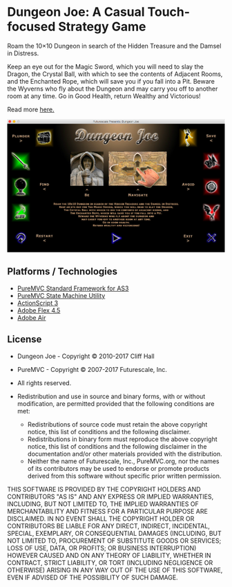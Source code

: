 # Dungeon Joe: A Casual Touch-focused Strategy Game

Roam the 10×10 Dungeon in search of the Hidden Treasure and the Damsel in Distress.

Keep an eye out for the Magic Sword, which you will need to slay the Dragon, the Crystal Ball, with which to see the contents of Adjacent Rooms, and the Enchanted Rope, which will save you if you fall into a Pit. Beware the Wyverns who fly about the Dungeon and may carry you off to another room at any time. Go in Good Health, return Wealthy and Victorious!

Read more [here.](http://bit.ly/dungeon-joe)

![Dungeon Joe](screenshot.png "Dungeon Joe")

## Platforms / Technologies
* [PureMVC Standard Framework for AS3](https://github.com/PureMVC/puremvc-as3-standard-framework/wiki)
* [PureMVC State Machine Utility](https://github.com/PureMVC/puremvc-as3-util-statemachine/wiki)
* [ActionScript 3](https://en.wikipedia.org/wiki/ActionScript) 
* [Adobe Flex 4.5](http://www.adobe.com/devnet/flex/articles/introducing-flex45sdk.html)
* [Adobe Air](http://www.adobe.com/products/air/faq.html)

## License
* Dungeon Joe - Copyright © 2010-2017 Cliff Hall 
* PureMVC - Copyright © 2007-2017 Futurescale, Inc.
* All rights reserved.

* Redistribution and use in source and binary forms, with or without modification, are permitted provided that the following conditions are met:

  * Redistributions of source code must retain the above copyright notice, this list of conditions and the following disclaimer.
  * Redistributions in binary form must reproduce the above copyright notice, this list of conditions and the following disclaimer in the documentation and/or other materials provided with the distribution.
  * Neither the name of Futurescale, Inc., PureMVC.org, nor the names of its contributors may be used to endorse or promote products derived from this software without specific prior written permission.

THIS SOFTWARE IS PROVIDED BY THE COPYRIGHT HOLDERS AND CONTRIBUTORS "AS IS" AND ANY EXPRESS OR IMPLIED WARRANTIES, INCLUDING, BUT NOT LIMITED TO, THE IMPLIED WARRANTIES OF MERCHANTABILITY AND FITNESS FOR A PARTICULAR PURPOSE ARE DISCLAIMED. IN NO EVENT SHALL THE COPYRIGHT HOLDER OR CONTRIBUTORS BE LIABLE FOR ANY DIRECT, INDIRECT, INCIDENTAL, SPECIAL, EXEMPLARY, OR CONSEQUENTIAL DAMAGES (INCLUDING, BUT NOT LIMITED TO, PROCUREMENT OF SUBSTITUTE GOODS OR SERVICES; LOSS OF USE, DATA, OR PROFITS; OR BUSINESS INTERRUPTION) HOWEVER CAUSED AND ON ANY THEORY OF LIABILITY, WHETHER IN CONTRACT, STRICT LIABILITY, OR TORT (INCLUDING NEGLIGENCE OR OTHERWISE) ARISING IN ANY WAY OUT OF THE USE OF THIS SOFTWARE, EVEN IF ADVISED OF THE POSSIBILITY OF SUCH DAMAGE.